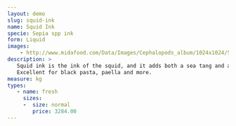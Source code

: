 ```yaml
---
layout: demo
slug: squid-ink
name: Squid Ink
specie: Sepia spp ink
form: Liquid 
images:
    - http://www.midafood.com/Data/Images/Cephalopods_album/1024x1024/54acdb7ccdc0c384.jpg
description: >
   Squid ink is the ink of the squid, and it adds both a sea tang and a deep black glow to every recipe.
   Excellent for black pasta, paella and more.
measure: kg
types:
   - name: fresh
     sizes:
     -  size: normal
        price: 3284.00
---
```

